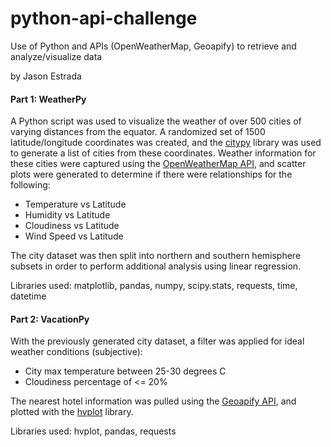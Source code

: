 # python-api-challenge
Use of Python and APIs (OpenWeatherMap, Geoapify) to retrieve and analyze/visualize data

by Jason Estrada
#### Part 1: WeatherPy
A Python script was used to visualize the weather of over 500 cities of varying distances from the equator.  A randomized set of 1500 latitude/longitude coordinates was created, and the [citypy](https://pypi.python.org/pypi/citipy) library was used to generate a list of cities from these coordinates.  Weather information for these cities were captured using the [OpenWeatherMap API](https://openweathermap.org/api), and scatter plots were generated to determine if there were relationships for the following:
- Temperature vs Latitude
- Humidity vs Latitude
- Cloudiness vs Latitude
- Wind Speed vs Latitude

The city dataset was then split into northern and southern hemisphere subsets in order to perform additional analysis using linear regression.

Libraries used: matplotlib, pandas, numpy, scipy.stats, requests, time, datetime

#### Part 2: VacationPy
With the previously generated city dataset, a filter was applied for ideal weather conditions (subjective):
- City max temperature between 25-30 degrees C
- Cloudiness percentage of <= 20%

The nearest hotel information was pulled using the [Geoapify API](https://apidocs.geoapify.com/), and plotted with the [hvplot](https://hvplot.holoviz.org/index.html) library.

Libraries used:  hvplot, pandas, requests